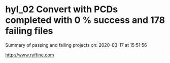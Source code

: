 # hyl_02 Convert with PCDs completed with 0 % success and 178 failing files

Summary of passing and failing projects on: 2020-03-17 at 15:51:56

http://www.ryffine.com
